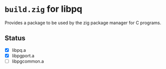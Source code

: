 # `build.zig` for libpq

Provides a package to be used by the zig package manager for C programs.

## Status

- [x] libpq.a
- [x] libpgport.a
- [ ] libpgcommon.a

